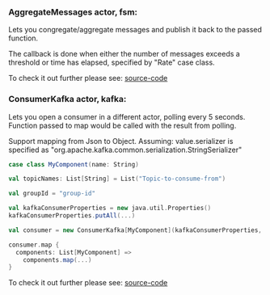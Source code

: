 ### AggregateMessages actor, fsm:
Lets you congregate/aggregate messages and publish it back
to the passed function.

The callback is done when either the number of messages
exceeds a threshold or time has elapsed,
specified by "Rate" case class.

To check it out further please see: [source-code](https://github.com/AnkushKhanna/akka-fun/blob/master/src/main/scala/actor/fsm/AggregateMessages.scala)

###  ConsumerKafka actor, kafka:
Lets you open a consumer in a different actor, polling every 5 seconds.
Function passed to map would be called with the result from polling.

Support mapping from Json to Object.
Assuming: value.serializer is specified as "org.apache.kafka.common.serialization.StringSerializer"

```scala
case class MyComponent(name: String)

val topicNames: List[String] = List("Topic-to-consume-from")

val groupId = "group-id"

val kafkaConsumerProperties = new java.util.Properties()
kafkaConsumerProperties.putAll(...)

val consumer = new ConsumerKafka[MyComponent](kafkaConsumerProperties, topicNames, groupId)

consumer.map {
  components: List[MyComponent] => 
    components.map(...)
}
```
To check it out further please see: [source-code](https://github.com/AnkushKhanna/akka-fun/blob/master/src/main/scala/actor/kafka/ConsumerActor.scala)
